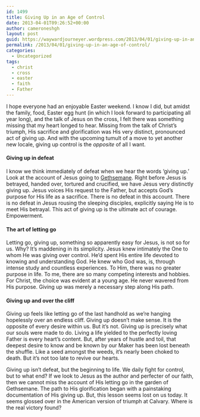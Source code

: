 ```yaml
---
id: 1499
title: Giving Up in an Age of Control
date: 2013-04-01T09:26:52+00:00
author: cameroneshgh
layout: post
guid: https://waywardjourneyer.wordpress.com/2013/04/01/giving-up-in-an-age-of-control/
permalink: /2013/04/01/giving-up-in-an-age-of-control/
categories:
  - Uncategorized
tags:
  - christ
  - cross
  - easter
  - faith
  - Father
---
```

I hope everyone had an enjoyable Easter weekend. I know I did, but amidst the family, food, Easter egg hunt (in which I look forward to participating all year long), and the talk of Jesus on the cross, I felt there was something missing that my heart longed to hear. Missing from the talk of Christ’s triumph, His sacrifice and glorification was His very distinct, pronounced act of giving up. And with the upcoming tumult of a move to yet another new locale, giving up control is the _opposite_ of all I want.

#### Giving up in defeat

I know we think immediately of defeat when we hear the words ‘giving up.’ Look at the account of Jesus going to <a href="http://www.biblegateway.com/passage/?search=Matthew%2026:36-46&version=ESV" title="Gethsemane" target="_blank">Gethsemane</a>. Right before Jesus is betrayed, handed over, tortured and crucified, we have Jesus very distinctly giving up. Jesus voices His request to the Father, but accepts God’s purpose for His life as a sacrifice. There is no defeat in this account. There is no defeat in Jesus rousing the sleeping disciples, explicitly saying He is to meet His betrayal. This act of giving up is the ultimate act of courage. Empowerment.

#### The art of letting go

Letting go, giving up, something so apparently easy for Jesus, is not so for us. Why? It’s maddening in its simplicity. Jesus knew intimately the One to whom He was giving over control. He’d spent His entire life devoted to knowing and understanding God. He knew who God was, is, through intense study and countless experiences. To Him, there was no greater purpose in life. To me, there are so many competing interests and hobbies. For Christ, the choice was evident at a young age. He never wavered from His purpose. Giving up was merely a necessary step along His path.

#### Giving up and over the cliff

Giving up feels like letting go of the last handhold as we’re hanging hopelessly over an endless cliff. Giving up doesn’t make sense. It is the opposite of every desire within us. But it’s not. Giving up is precisely what our souls were made to do. Living a life yielded to the perfectly loving Father is every heart’s content. But, after years of hustle and toil, that deepest desire to know and be known by our Maker has been lost beneath the shuffle. Like a seed amongst the weeds, it’s nearly been choked to death. But it’s not too late to revive our hearts.

Giving up isn’t defeat, but the beginning to life. We daily fight for control, but to what end? If we look to Jesus as the author and perfecter of our faith, then we cannot miss the account of His letting go in the garden of Gethsemane. The path to His glorification began with a painstaking documentation of His giving up. But, this lesson seems lost on us today. It seems glossed over in the American version of triumph at Calvary. Where is the real victory found?